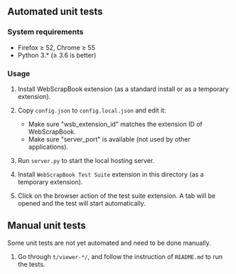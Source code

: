 Automated unit tests
--------------------

### System requirements

* Firefox ≥ 52, Chrome ≥ 55
* Python 3.* (≥ 3.6 is better)

### Usage

1. Install WebScrapBook extension (as a standard install or as a temporary extension).

2. Copy `config.json` to `config.local.json` and edit it:
   * Make sure "wsb_extension_id" matches the extension ID of WebScrapBook.
   * Make sure "server_port" is available (not used by other applications).

3. Run `server.py` to start the local hosting server.

4. Install `WebScrapBook Test Suite` extension in this directory (as a temporary extension).

5. Click on the browser action of the test suite extension. A tab will be opened and the test will start automatically.


Manual unit tests
-----------------

Some unit tests are not yet automated and need to be done manually.

1. Go through `t/viewer-*/`, and follow the instruction of `README.md` to run the tests.
